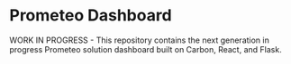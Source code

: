 # Prometeo Dashboard

WORK IN PROGRESS - This repository contains the next generation in progress Prometeo solution dashboard built on Carbon, React, and Flask.
